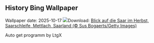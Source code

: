 ## History Bing Wallpaper
Wallpaper date: 2025-10-17
![](https://www.bing.com/th?id=OHR.MettlachAutumn_DE-DE9026182741_UHD.jpg&w=1000)Download: [Blick auf die Saar im Herbst, Saarschleife, Mettlach, Saarland (© Sus Bogaerts/Getty Images)](https://www.bing.com/th?id=OHR.MettlachAutumn_DE-DE9026182741_UHD.jpg)

Auto get programm by LtgX
